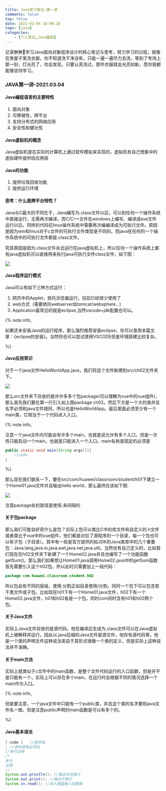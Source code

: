 ```yaml
---
title: Java学习笔记-第一讲
comments: false
top: false
date: 2021-03-04 16:09:18
tags: [java]
categories: 
	- [个人笔记,Java基础]
---
```


记录翀翀🧐学习Java面向对象程序设计的核心笔记与思考，努力学习的过程，就像在黑屋子里洗衣服，你不知道洗干净没有，只能一遍一遍尽力去洗，等到了考场上那一刻，灯光亮了，你会发现，只要认真洗过，那件衣服就会光亮如新，愿你我都能够坚持学习。

<!-- more -->

### JAVA第一讲-2021.03.04

#### Java编程语言的主要特性

1. 面向对象
2. 可移植性，跨平台
3. 支持分布式的网络应用
4. 安全性和健壮性

#### Java虚拟机的概念

Java虚拟机是在实际的计算机上通过软件模拟来实现的，虚拟机有自己想象中的虚拟硬件提供给应用层

#### Java的功能

1. 提供垃圾回收功能
2. 提供运行环境

#### 思考：什么是跨平台特性？

Java与C最大的不同在于，Java编写为.class文件以后，可以到任何一个操作系统中直接运行，无需再次编译。而C/C++文件在windows上编写、编译成exe文件运行以后，同样的代码在linux操作系统中需要再次编编译成为可执行文件。原因是因为win和linux对于c文件的可执行文件类型是不同的，而java在任何的一个操作系统中的可执行文件都是.class文件。

究其原因是因为.class文件永远运行在java虚拟机上，所以任何一个操作系统上都有java虚拟机可以直接用来执行java可执行文件class文件，如下图：

![](https://langwenchong.gitee.io/figure-bed/20210305155215.png)

#### Java程序运行模式

Java可以有如下三种方式运行：

1. 网页中的Applet，依托浏览器运行，目前已经很少使用了
2. web方式（需要依托webserver如tomcat/websphere...)
3. Application最常见的就是eclipse,当然vscode+jdk配置也可以。

{% note info, 

如果还未安装Java的运行程序，那么强烈推荐安装eclipse，你可以食用本篇文章：《eclipse的安装》。当然你也可以尝试使用VSCODE但是环境搭建比较复杂。

%} 

#### Java应用常识

对于一个java文件HelloWorldApp.java，我们将这个文件新建到src/ch02文件夹下。

![](https://langwenchong.gitee.io/figure-bed/20210305161151.png)

那么src文件夹下存放的是许许多多个包package(可以理解为vue中的vue组件)，那么首先我们要在第一行引入如上图package ch02。然后下方是一个大的类并且名字必须和java文件相同，所以也是HelloWorldApp。最后里面必须至少有一个main类，它相当于一个代码进入入口。

{% note info, 

注意一个java文件内可能会有许多个main，也就是说允许有多个入口，但是一次性只能启动一个main，也就是只能进入一个入口。main名称是固定的必须是

```java
public static void main(String args[]){
	//code
}
```

%} 

那么现在我们联系一下，要在src/com/huawei/classroom/student/h01下建立一个Home01.java文件并且输出hello world，那么最终应该如下图:

![](https://langwenchong.gitee.io/figure-bed/20210305161747.png)

注意package处的路径是使用.来间隔的

#### 关于包package

那么我们可能会好奇什么是包？实际上包可以类比C中的库文件和自定义的.h文件或者类比于vue中的vue组件，他们都是对应了源程序的一个目录，每一个包也可以有子包（子目录）。其中有一些是官方提供的如JDK的Java类库中的几个重要包：Java.lang,java.io,java.awt,java.net,java.util。当然也有自己定义的，比如我们现在在h02文件夹下新建了一个Home02.java并且也编写了一个功能函数getSum()。那么我们如果想让Home01.java调用Home02.java中的getSum函数首先需要引入这个h02包，所以此时只需要加上一段代码：

```java
package com.huawei.classroom.student.h02
```

所以包会有不同的层级，使用.分割正如目录使用/分割。同时一个包下可以包含若干类文件或子包。比如现在h01下有一个Home01.java文件，h02下有一个Home02.java文件，h01和h02各是一个包。同时com同时含有h01和h02两个包。

#### 关于Java文件

实际上Java文件存放的是源代码，他在编译后生成为.class文件可以在Java虚拟机上被解释并运行。因此以.java后缀的Java文件是源文件，他存有源代码等，他是一个类的声明文件这种说法来自于其形式很像一个类的定义，但是实际上这种说法并不准确。

#### 关于main方法

实际上就类似于c文件中的main函数，是整个文件代码运行的入口函数，但是并不是只能有一个，实际上可以存在多个main，在运行时会根据不同的情况选择一个main作为入口。

{% note info, 

但是要注意，一个java文件中只能有一个public类，并且这个类的名字要和java文件名一致。但是注意public声明的main函数是可以有多个的。

%} 

#### Java基本语法

```java
{ code }   //程序段
; //语句结束必须加
//单行注释
/*
多行
注释
*/
System.out.println(); //输出并且换行
System.out.print(); //输出不换行
System.in.read(); //读入键盘输入的数据
```
